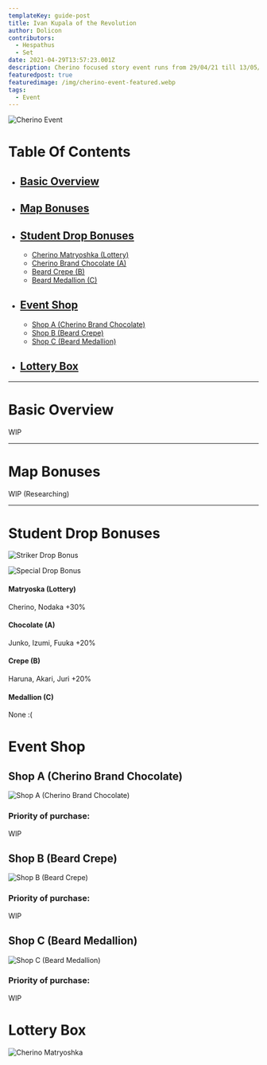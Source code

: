 ```yaml
---
templateKey: guide-post
title: Ivan Kupala of the Revolution
author: Dolicon
contributors:
  - Hespathus
  - Set
date: 2021-04-29T13:57:23.001Z
description: Cherino focused story event runs from 29/04/21 till 13/05/21 12:00 (JST)
featuredpost: true
featuredimage: /img/cherino-event-featured.webp
tags:
  - Event
---
```

![Cherino Event](/img/cherino-event-featured.jfif "Cherino Event")

# Table Of Contents

* ## [Basic Overview](#basic-overview)
* ## [Map Bonuses](#map-bonuses)
* ## [Student Drop Bonuses](#student-drop-bonuses)
  * [Cherino Matryoshka (Lottery)](#dropbonus-lottery)
  * [Cherino Brand Chocolate (A)](#dropbonus-a)
  * [Beard Crepe (B)](#dropbonus-b)
  * [Beard Medallion (C)](#dropbonus-c)
* ## [Event Shop](#event-shop)

  * [Shop A (Cherino Brand Chocolate)](#shop-a)
  * [Shop B (Beard Crepe)](#shop-b)
  * [Shop C (Beard Medallion)](#shop-c)


* ## [Lottery Box](#lottery-box)

- - -

# <a name="basic-overview"></a>Basic Overview

WIP

- - -

# <a name="map-bonuses"></a>Map Bonuses

WIP (Researching)

- - -

# <a name="student-drop-bonuses"></a>Student Drop Bonuses

![Striker Drop Bonus](/img/cherino-striker-bonus.webp "Striker Drop Bonus")

![Special Drop Bonus](/img/cherino-special-bonus.webp "Special Drop Bonus")

#### <a name="dropbonus-lottery"></a>**Matryoska (Lottery)**

Cherino, Nodaka +30%

#### <a name="dropbonus-a"></a>**Chocolate (A)**

Junko, Izumi, Fuuka +20%

#### <a name="dropbonus-b"></a>**Crepe (B)**

Haruna, Akari, Juri +20%

#### <a name="dropbonus-c"></a>**Medallion (C)**

None :(

# <a name="event-shop"></a>Event Shop
## <a name="shop-a"></a>Shop A (Cherino Brand Chocolate)
![Shop A (Cherino Brand Chocolate)](/img/cherino-shop-a.webp "Shop A (Cherino Brand Chocolate)")

### Priority of purchase:

WIP

## <a name="shop-b"></a>Shop B (Beard Crepe)
![Shop B (Beard Crepe)](/img/cherino-shop-b.webp "Shop B (Beard Crepe)")

### Priority of purchase:

WIP

## <a name="shop-c"></a>Shop C (Beard Medallion)
![Shop C (Beard Medallion)](/img/cherino-shop-c.webp "Shop C (Beard Medallion)")

### Priority of purchase:

WIP

# <a name="lottery-box"></a>Lottery Box

![Cherino Matryoshka](/img/cherino-lottery.webp "Cherino Matryoshka")